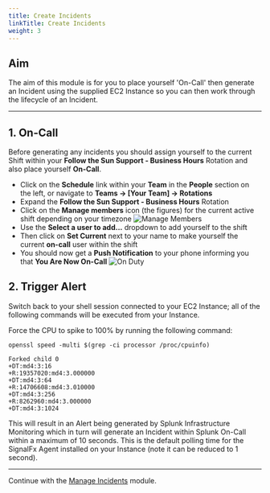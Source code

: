 ```yaml
---
title: Create Incidents
linkTitle: Create Incidents
weight: 3
---
```


## Aim

The aim of this module is for you to place yourself 'On-Call' then generate an Incident using the supplied EC2 Instance so you can then work through the lifecycle of an Incident.

---

## 1. On-Call

Before generating any incidents you should assign yourself to the current Shift within your **Follow the Sun Support - Business Hours** Rotation and also place yourself **On-Call**.

* Click on the **Schedule** link within your **Team** in the **People** section on the left, or navigate to **Teams → [Your Team] → Rotations**
* Expand the **Follow the Sun Support - Business Hours** Rotation
* Click on the **Manage members** icon (the figures) for the current active shift depending on your timezone
![Manage Members](../../../images/manage-members.png)
* Use the **Select a user to add...** dropdown to add yourself to the shift
* Then click on **Set Current** next to your name to make yourself the current **on-call** user within the shift
* You should now get a **Push Notification** to your phone informing you that **You Are Now On-Call**
![On Duty](../../../images/on-duty.png)

## 2. Trigger Alert

Switch back to your shell session connected to your EC2 Instance; all of the following commands will be executed from your Instance.

Force the CPU to spike to 100% by running the following command:

``` text
openssl speed -multi $(grep -ci processor /proc/cpuinfo)
```

``` text
Forked child 0
+DT:md4:3:16
+R:19357020:md4:3.000000
+DT:md4:3:64
+R:14706608:md4:3.010000
+DT:md4:3:256
+R:8262960:md4:3.000000
+DT:md4:3:1024
```

This will result in an Alert being generated by Splunk Infrastructure Monitoring which in turn will generate an Incident within Splunk On-Call within a maximum of 10 seconds. This is the default polling time for the SignalFx Agent installed on your Instance (note it can be reduced to 1 second).

---

Continue with the [Manage Incidents](../manage_incidents/) module.
